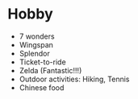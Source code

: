 Hobby
======
* 7 wonders
* Wingspan
* Splendor
* Ticket-to-ride
* Zelda (Fantastic!!!)
* Outdoor activities: Hiking, Tennis
* Chinese food
